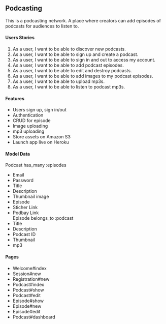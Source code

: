## Podcasting

This is a podcasting network. A place where creators can add episodes of podcasts
for audiences to listen to.

#### Users Stories

1. As a user, I want to be able to discover new podcasts.
2. As a user, I want to be able to sign up and create a podcast.
3. As a user, I want to be able to sign in and out to access my account.
4. As a user, I want to be able to add podcast episodes.
5. As a user, I want to be able to edit and destroy podcasts.
6. As a user, I want to be able to add images to my podcast episodes.
7. As a user, I want to be able to upload mp3s.
8. As a user, I want to be able to listen to podcast mp3s.

#### Features

- Users sign up, sign in/out
- Authentication
- CRUD for episode
- Image uploading
- mp3 uploading
- Store assets on Amazon S3
- Launch app live on Heroku

#### Model Data

Podcast  has_many :episodes  
- Email
- Password
- Title
- Description
- Thumbnail image
- Episode
- Sticher Link
- Podbay Link  
Episode belongs_to :podcast
- Title
- Description
- Podcast ID
- Thumbnail
- mp3

#### Pages

- Welcome#index
- Session#new
- Registration#new
- Podcast#index
- Podcast#show
- Podcast#edit
- Episode#show
- Episode#new
- Episode#edit
- Podcast#dashboard
